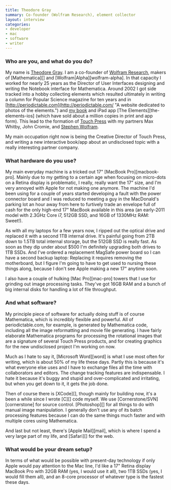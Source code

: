 ```yaml
---
title: Theodore Gray
summary: Co-founder (Wolfram Research), element collector
layout: interview
categories:
- developer
- mac
- software
- writer
---
```


### Who are you, and what do you do?

My name is [Theodore Gray](http://theodoregray.com/ "Theodore's website."). I am a co-founder of [Wolfram Research](http://www.wolfram.com/ "The Wolfram Research website."), makers of [Mathematica][] and [Wolfram\|Alpha][wolfram-alpha]. In that capacity I worked for nearly 25 years as the Director of User Interfaces designing and writing the Notebook interface for Mathematica. Around 2002 I got side tracked into a hobby collecting elements which resulted ultimately in writing a column for Popular Science magazine for ten years and in [http://periodictable.com](http://periodictable.com/ "A website dedicated to photos of the elements.") and [my book](http://periodictable.com/theelements/ "Theodore's book on the elements") and iPad app [The Elements][the-elements-ios] (which have sold about a million copies in print and app form). This lead to the formation of [Touch Press](http://touchpress.com/ "The Touch Press website.") with my partners Max Whitby, John Cromie, and [Stephen Wolfram](http://stephen.wolfram.usesthis.com/ "Stephen's interview.").

My main occupation right now is being the Creative Director of Touch Press, and writing a new interactive book/app about an undisclosed topic with a really interesting partner company.

### What hardware do you use?

My main everyday machine is a tricked out 17" [MacBook Pro][macbook-pro]. Mainly due to my getting to a certain age when focusing on micro-dots on a Retina display is problematic, I really, really want the 17" size, and I'm very annoyed with Apple for not making one anymore. The machine I'd been using for a couple of years started developing a fault with the power connector board and I was reduced to meeting a guy in the MacDonald's parking lot an hour away from here to furtively trade an envelope full of cash for the only high-end 17" MacBook available in this area (an early-2011 model with 2.3GHz Core i7, 512GB SSD, and 16GB of 1330MHz RAM: Sweet!).

As with all my laptops for a few years now, I ripped out the optical drive and replaced it with a second 1TB internal drive. It's painful going from 2TB down to 1.5TB total internal storage, but the 512GB SSD is really fast. As soon as they dip under about $500 I'm definitely upgrading both drives to 1TB SSDs. And I've ordered a replacement MagSafe power board so I can have a second backup laptop: Replacing it requires removing the motherboard, but I figure I'm going to have to get used to nursing these things along, because I don't see Apple making a new 17" anytime soon.

I also have a couple of hulking [Mac Pro][mac-pro] towers that I use for grinding out image processing tasks. They've got 16GB RAM and a bunch of big internal disks for handling a lot of file throughput.

### And what software?

My principle piece of software for actually doing stuff is of course Mathematica, which is incredibly flexible and powerful. All of periodictable.com, for example, is generated by Mathematica code, including all the image reformatting and movie file generating. I have fairly elaborate Mathematica programs for processing the rotational images that are a signature of several Touch Press products, and for creating graphics for the new undisclosed project I'm working on now.

Much as I hate to say it, [Microsoft Word][word] is what I use most often for writing, which is about 50% of my life these days. Partly this is because it's what everyone else uses and I have to exchange files all the time with collaborators and editors. The change tracking features are indispensable. I hate it because it's buggy and stupid and over-complicated and irritating, but when you get down to it, it gets the job done.

Then of course there is [XCode][], though mainly for building now, it's a been a while since I wrote [C][] code myself. We use [Cornerstone/SVN][cornerstone] for source control. [Photoshop][] for all things to do with manual image manipulation. I generally don't use any of its batch processing features because I can do the same things much faster and with multiple cores using Mathematica.

And last but not least, there's [Apple Mail][mail], which is where I spend a very large part of my life, and [Safari][] for the web. 

### What would be your dream setup?

In terms of what would be possible with present-day technology if only Apple would pay attention to the Mac line, I'd like a 17" Retina display MacBook Pro with 32GB RAM (yes, I would use it all), two 1TB SSDs (yes, I would fill them all), and an 8-core processor of whatever type is the fastest these days.
